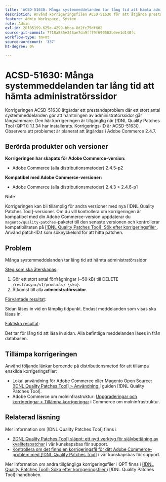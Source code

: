 ```yaml
---
title: 'ACSD-51630: Många systemmeddelanden tar lång tid att hämta administratörssidor'
description: Använd korrigeringsfilen ACSD-51630 för att åtgärda prestandaproblem i Adobe Commerce där en stor mängd systemmeddelanden gör att det går långsammare att hämta administratörssidor.
feature: Admin Workspace, System
role: Admin
exl-id: 28f85199-625e-4299-bbca-8d2fc75df602
source-git-commit: 7718a835e343ae7da9ff79f690503b4ee1d140fc
workflow-type: tm+mt
source-wordcount: '337'
ht-degree: 0%

---
```


# ACSD-51630: Många systemmeddelanden tar lång tid att hämta administratörssidor

Korrigeringen ACSD-51630 åtgärdar ett prestandaproblem där ett stort antal systemmeddelanden gör att hämtningen av administratörssidor går långsammare. Den här korrigeringen är tillgänglig när [!DNL Quality Patches Tool (QPT)] 1.1.34 har installerats. Korrigerings-ID är ACSD-51630. Observera att problemet är planerat att åtgärdas i Adobe Commerce 2.4.7.

## Berörda produkter och versioner

**Korrigeringen har skapats för Adobe Commerce-version:**

* Adobe Commerce (alla distributionsmetoder) 2.4.5-p2

**Kompatibel med Adobe Commerce-versioner:**

* Adobe Commerce (alla distributionsmetoder) 2.4.3 &lt; 2.4.6-p1

>[!NOTE]
>
>Korrigeringen kan bli tillämplig för andra versioner med nya [!DNL Quality Patches Tool]-versioner. Om du vill kontrollera om korrigeringen är kompatibel med din Adobe Commerce-version uppdaterar du `magento/quality-patches`-paketet till den senaste versionen och kontrollerar kompatibiliteten på [[!DNL Quality Patches Tool]: Sök efter korrigeringsfiler ](https://experienceleague.adobe.com/tools/commerce-quality-patches/index.html). Använd patch-ID:t som söknyckelord för att hitta patchen.

## Problem

Många systemmeddelanden tar lång tid att hämta administratörssidor

<u>Steg som ska återskapas</u>:

1. Gör ett stort antal förfrågningar (~50 kB) till DELETE `/rest/async/v1/products/ {sku}`.
1. Åtkomst till alla **administratörssidor**.

<u>Förväntade resultat</u>:

Sidan läses in vid en lämplig tidpunkt. Endast meddelanden som visas ska läsas in.

<u>Faktiska resultat</u>:

Det tar för lång tid att läsa in sidan. Alla befintliga meddelanden läses in från databasen.

## Tillämpa korrigeringen

Använd följande länkar beroende på distributionsmetod för att tillämpa enskilda korrigeringsfiler:

* Lokal användning för Adobe Commerce eller Magento Open Source: [[!DNL Quality Patches Tool] > Användning ](https://experienceleague.adobe.com/docs/commerce-operations/tools/quality-patches-tool/usage.html) i guiden [!DNL Quality Patches Tool].
* Adobe Commerce om molninfrastruktur: [Uppgraderingar och korrigeringar > Tillämpa korrigeringar](https://experienceleague.adobe.com/docs/commerce-cloud-service/user-guide/develop/upgrade/apply-patches.html) i Commerce om molninfrastruktur.

## Relaterad läsning

Mer information om [!DNL Quality Patches Tool] finns i:

* [[!DNL Quality Patches Tool] släppt: ett nytt verktyg för självbetjäning av kvalitetspatchar](/help/announcements/adobe-commerce-announcements/magento-quality-patches-released-new-tool-to-self-serve-quality-patches.md) i vår kunskapsbas för support.
* [Kontrollera om det finns en korrigeringsfil för ditt Adobe Commerce-problem med  [!DNL Quality Patches Tool]](/help/support-tools/patches-available-in-qpt-tool/check-patch-for-magento-issue-with-magento-quality-patches.md) i vår kunskapsbas för support.

Mer information om andra tillgängliga korrigeringsfiler i QPT finns i [[!DNL Quality Patches Tool]: Söka efter korrigeringsfiler ](https://experienceleague.adobe.com/tools/commerce-quality-patches/index.html) i [!DNL Quality Patches Tool]-handboken.
